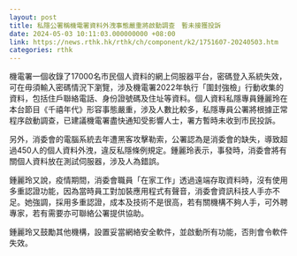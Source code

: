 ```yaml
---
layout: post
title: 私隱公署稱機電署資料外洩事態嚴重將啟動調查　暫未接獲投訴
date: 2024-05-03 10:11:03.000000000 +08:00
link: https://news.rthk.hk/rthk/ch/component/k2/1751607-20240503.htm
categories: rthk
---
```


機電署一個收錄了17000名市民個人資料的網上伺服器平台，密碼登入系統失效，可在毋須輸入密碼情況下瀏覽，涉及機電署2022年執行「圍封強檢」行動收集的資料，包括住戶聯絡電話、身份證號碼及住址等資料。個人資料私隱專員鍾麗玲在本台節目《千禧年代》形容事態嚴重，涉及人數比較多，私隱專員公署將根據正常程序啟動調查，已建議機電署盡快通知受影響人士，署方暫時未收到市民投訴。

另外，消委會的電腦系統去年遭黑客攻擊勒索，公署認為是消委會的缺失，導致超過450人的個人資料外洩，違反私隱條例規定。鍾麗玲表示，事發時，消委會將有關個人資料放在測試伺服器，涉及人為錯誤。

鍾麗玲又說，疫情期間，消委會職員「在家工作」透過遠端存取資料時，沒有使用多重認證功能，因為當時員工對加裝應用程式有聲音，消委會資訊科技人手亦不足。她強調，採用多重認證，成本及技術不是很高，若有關機構不夠人手，可外聘專家，若有需要亦可聯絡公署提供協助。

鍾麗玲又鼓勵其他機構，設置妥當網絡安全軟件，並啟動所有功能，否則會令軟件失效。
